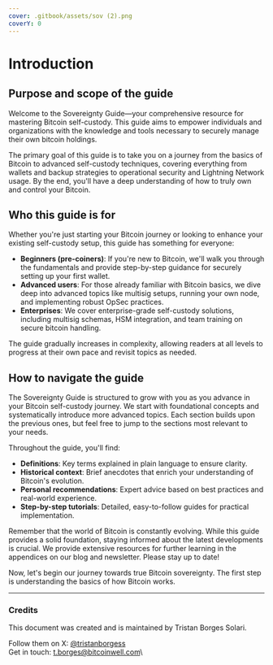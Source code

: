 ```yaml
---
cover: .gitbook/assets/sov (2).png
coverY: 0
---
```


# Introduction

## Purpose and scope of the guide

Welcome to the Sovereignty Guide—your comprehensive resource for mastering Bitcoin self-custody. This guide aims to empower individuals and organizations with the knowledge and tools necessary to securely manage their own bitcoin holdings.

The primary goal of this guide is to take you on a journey from the basics of Bitcoin to advanced self-custody techniques, covering everything from wallets and backup strategies to operational security and Lightning Network usage. By the end, you'll have a deep understanding of how to truly own and control your Bitcoin.

## Who this guide is for

Whether you're just starting your Bitcoin journey or looking to enhance your existing self-custody setup, this guide has something for everyone:

* **Beginners (pre-coiners)**: If you're new to Bitcoin, we'll walk you through the fundamentals and provide step-by-step guidance for securely setting up your first wallet.
* **Advanced users**: For those already familiar with Bitcoin basics, we dive deep into advanced topics like multisig setups, running your own node, and implementing robust OpSec practices.
* **Enterprises**: We cover enterprise-grade self-custody solutions, including multisig schemas, HSM integration, and team training on secure bitcoin handling.

The guide gradually increases in complexity, allowing readers at all levels to progress at their own pace and revisit topics as needed.

## How to navigate the guide

The Sovereignty Guide is structured to grow with you as you advance in your Bitcoin self-custody journey. We start with foundational concepts and systematically introduce more advanced topics. Each section builds upon the previous ones, but feel free to jump to the sections most relevant to your needs.

Throughout the guide, you'll find:

* **Definitions**: Key terms explained in plain language to ensure clarity.
* **Historical context**: Brief anecdotes that enrich your understanding of Bitcoin's evolution.
* **Personal recommendations**: Expert advice based on best practices and real-world experience.
* **Step-by-step tutorials**: Detailed, easy-to-follow guides for practical implementation.

Remember that the world of Bitcoin is constantly evolving. While this guide provides a solid foundation, staying informed about the latest developments is crucial. We provide extensive resources for further learning in the appendices on our blog and newsletter. Please stay up to date!

Now, let's begin our journey towards true Bitcoin sovereignty. The first step is understanding the basics of how Bitcoin works.

***

### Credits

This document was created and is maintained by Tristan Borges Solari.

Follow them on X: [@tristanborgess](https://x.com/TristanBorgess)\
Get in touch: [t.borges@bitcoinwell.com](mailto:t.borges@bitcoinwell.com)\
